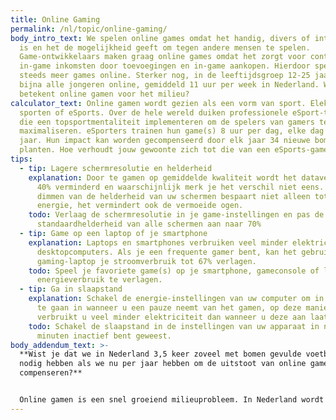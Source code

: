 ```yaml
---
title: Online Gaming
permalink: /nl/topic/online-gaming/
body_intro_text: We spelen online games omdat het handig, divers of interactief
  is en het de mogelijkheid geeft om tegen andere mensen te spelen.
  Game-ontwikkelaars maken graag online games omdat het zorgt voor continue
  in-game inkomsten door toevoegingen en in-game aankopen. Hierdoor spelen we
  steeds meer games online. Sterker nog, in de leeftijdsgroep 12-25 jaar spelen
  bijna alle jongeren online, gemiddeld 11 uur per week in Nederland. Wat
  betekent online gamen voor het milieu?
calculator_text: Online gamen wordt gezien als een vorm van sport. Elektronische
  sporten of eSports. Over de hele wereld duiken professionele eSport-teams op,
  die een topsportmentaliteit implementeren om de spelers van gamers te
  maximaliseren. eSporters trainen hun game(s) 8 uur per dag, elke dag van het
  jaar. Hun impact kan worden gecompenseerd door elk jaar 34 nieuwe bomen te
  planten. Hoe verhoudt jouw gewoonte zich tot die van een eSports-gamer?
tips:
  - tip: Lagere schermresolutie en helderheid
    explanation: Door te gamen op gemiddelde kwaliteit wordt het dataverbruik met
      40% verminderd en waarschijnlijk merk je het verschil niet eens. Het
      dimmen van de helderheid van uw schermen bespaart niet alleen tot 20%
      energie, het vermindert ook de vermoeide ogen.
    todo: Verlaag de schermresolutie in je game-instellingen en pas de
      standaardhelderheid van alle schermen aan naar 70%
  - tip: Game op een laptop of je smartphone
    explanation: Laptops en smartphones verbruiken veel minder elektriciteit dan
      desktopcomputers. Als je een frequente gamer bent, kan het gebruik van een
      gaming-laptop je stroomverbruik tot 67% verlagen.
    todo: Speel je favoriete game(s) op je smartphone, gameconsole of laptop om het
      energieverbruik te verlagen.
  - tip: Ga in slaapstand
    explanation: Schakel de energie-instellingen van uw computer om in de slaapstand
      te gaan in wanneer u een pauze neemt van het gamen, op deze manier
      verbruikt u veel minder elektriciteit dan wanneer u deze aan laat staan.
    todo: Schakel de slaapstand in de instellingen van uw apparaat in nadat u 2-3
      minuten inactief bent geweest.
body_addendum_text: >-
  **Wist je dat we in Nederland 3,5 keer zoveel met bomen gevulde voetbalvelden
  nodig hebben als we nu per jaar hebben om de uitstoot van online gamen te
  compenseren?**


  Online gamen is een snel groeiend milieuprobleem. In Nederland wordt elke dag meer dan 4 miljoen uur besteed aan het spelen van online games. Om dit plezier te compenseren, moeten we elk jaar 17 miljoen nieuwe bomen planten. Aangezien online gamen als een vorm van sport wordt gezien, vergelijken we dit met de populairste sport van Nederland: voetbal. Om deze 17 miljoen bomen per jaar te planten, hebben we een oppervlakte nodig van 24.000 voetbalvelden. We hebben momenteel ongeveer 7.000 plaatsen in het land. Dit betekent dat we elk kwartaal de volledige voorraad Nederlandse voetbalvelden met bomen moeten vullen om de CO2-uitstoot van online gamen in Nederland te compenseren.
---
```


